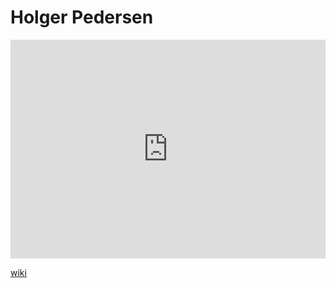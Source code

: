 # Holger Pedersen
<iframe width="100%" height="350" frameborder="0" allow="accelerometer; autoplay; clipboard-write; encrypted-media; gyroscope; picture-in-picture" allowfullscreen src="https://en.wikipedia.org/wiki/Holger-Pedersen-(linguist)"></iframe>

[wiki](https://en.wikipedia.org/wiki/Holger-Pedersen-(linguist))